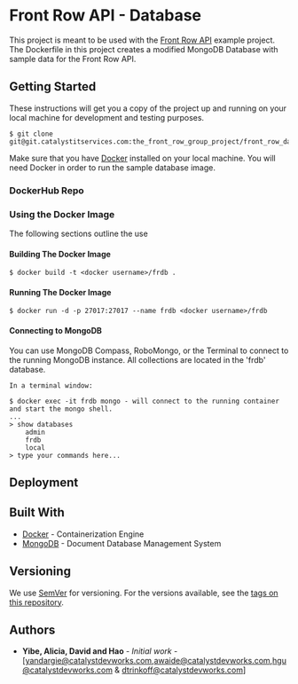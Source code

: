 
# Front Row API -  Database

This project is meant to be used with the [Front Row API](https://git.catalystitservices.com/CatalystTraining/garden_center_api)
example project. The Dockerfile in this project creates a modified MongoDB
Database with sample data for the Front Row API.

## Getting Started

These instructions will get you a copy of the project up and running on your local
machine for development and testing purposes.

	$ git clone git@git.catalystitservices.com:the_front_row_group_project/front_row_database_saep.git

Make sure that you have [Docker](https://www.docker.com/products/overview) installed
on your local machine. You will need Docker in order to run the sample database image.

### DockerHub Repo

<!-- This project is built using GitLab CI and deployed to [frapi-mongodb](https://cloud.docker.com/swarm/catalystdevlabs/repository/docker/catalystdevlabs/gcapi-mongodb/general) DockerHub Repo -->

### Using the Docker Image

The following sections outline the use

#### Building The Docker Image

```
$ docker build -t <docker username>/frdb .
```
#### Running The Docker Image

```
$ docker run -d -p 27017:27017 --name frdb <docker username>/frdb
```

#### Connecting to MongoDB

You can use MongoDB Compass, RoboMongo, or the Terminal to connect to the
running MongoDB instance. All collections are located in the 'frdb' database.

```
In a terminal window:

$ docker exec -it frdb mongo - will connect to the running container and start the mongo shell.
...
> show databases
	admin
	frdb
	local
> type your commands here...
```

## Deployment

<!-- Add additional notes about how to deploy this on a live system -->

## Built With

* [Docker](https://www.docker.com/) - Containerization Engine
* [MongoDB](https://www.mongodb.com/) - Document Database Management System

## Versioning

We use [SemVer](http://semver.org/) for versioning. For the versions available, see the [tags on this repository](https://github.com/your/project/tags).

## Authors

* **Yibe, Alicia, David and Hao** - *Initial work* - [yandargie@catalystdevworks.com,awaide@catalystdevworks.com,hgu@catalystdevworks.com & dtrinkoff@catalystdevworks.com]
